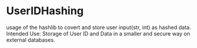 # UserIDHashing
usage of the hashlib to covert and store user input(str, int) as hashed data. Intended Use: Storage of User ID and Data in a smaller and secure way on external databases.
